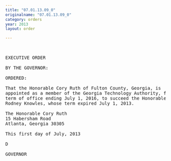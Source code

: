 ```yaml
---
title: "07.01.13.09_0"
originalname: "07.01.13.09_0"
category: orders
year: 2013
layout: order

---
```

<pre>
 

EXECUTIVE ORDER

BY THE GOVERNOR:

ORDERED:

That the Honorable Cory Ruth of Fulton County, Georgia, is
appointed as a member of the Georgia Technology Authority, for a
term of office ending July 1, 2016, to succeed the Honorable
Rodney Knowles, whose term expired July 1, 2013.

The Honorable Cory Ruth
15 Habersham Road
Atlanta, Georgia 30305

This first day of July, 2013

D

GOVERNOR

</pre>
